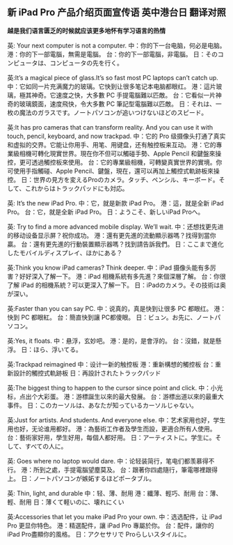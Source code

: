 ## 新 iPad Pro 产品介绍页面宣传语 英中港台日 翻译对照  

**越是我们语言匮乏的时候就应该更多地怀有学习语言的热情**

英: Your next computer is not a computer.
中：你的下一台电脑，何必是电脑。
港：你的下一部電腦，無需是電腦。
台：你的下一部電腦，非電腦。
日：そのコンピュータは、コンピュータの先を行く。

英:It’s a magical piece of glass.It’s so fast most PC laptops can’t catch up.
中：它如同一片充满魔力的玻璃。它快到让很多笔记本电脑都眼红。
港：這片玻璃，極其神奇。它速度之快，大多數 PC 手提電腦難以匹敵。
台：它看似一片神奇的玻璃鏡面，速度飛快，令大多數 PC 筆記型電腦難以匹敵。
日：それは、一枚の魔法のガラスです。ノートパソコンが追いつけないほどのスピード。

英:It has pro cameras that can transform reality. And you can use it with touch, pencil, keyboard, and now trackpad.
中：它的 Pro 级摄像头打通了真实和虚拟的交界。它能让你用手、用笔、用键盘，还有触控板来互动。
港：它的專業級相機可轉化現實世界。現在你不但可以觸碰手勢、Apple Pencil 和鍵盤來操控，更可透過觸控板來使用。
台：它的專業級相機，可轉變真實世界的實境。你可使用手指觸碰、Apple Pencil、鍵盤，現在，還可以再加上觸控式軌跡板來操控。
日：世界の見方を変えるProのカメラ。タッチ、ペンシル、キーボード。そして、これからはトラックパッドにも対応。

英: It’s the new iPad Pro.
中：它，就是新款 iPad Pro。
港：這，就是全新 iPad Pro。
台：它，就是全新 iPad Pro。
日：ようこそ、新しいiPad Proへ。

英: Try to find a more advanced mobile display. We’ll wait.
中：还想找更先进的移动设备显示屏？祝你成功。
港：還有更先進的流動顯示器嗎？找得到當你贏。
台：還有更先進的行動裝置顯示器嗎？找到請告訴我們。
日：ここまで進化したモバイルディスプレイ、ほかにある？

英:Think you know
iPad cameras?
Think deeper.
中：iPad 摄像头能有多厉害？好好深入了解一下。
港：iPad 相機系統有多先進？來個深層了解。
台：你很了解 iPad 的相機系統？可以更深入了解一下。
日：iPadのカメラ。その技術は奥が深い。

英:Faster than you can say PC.
中：说真的，真是快到让很多 PC 都眼红。
港：快到 PC 都眼紅。
台：簡直快到讓 PC都傻眼。
日：ビュン。お先に、ノートパソコン。

英:Yes, it floats.
中：悬浮，玄妙吧。
港：是的，是會浮的。
台：沒錯，就是懸浮。
日：ほら、浮いてる。

英:Trackpad reimagined
中：设计一新的触控板
港：重新構想的觸控板
台：重新設計的觸控式軌跡板
日：再設計されたトラックパッド

英:The biggest thing to happen to the cursor since point and click.
中：小光标，点出个大彩蛋。
港：游標誕生以來的最大發展。
台：游標出道以來的最重大事件。
日：このカーソルは、あなたが知っているカーソルじゃない。

英:Just for artists. And students. And everyone else.
中：艺术家用也好，学生用也好，无论谁用都好。
港：為藝術工作者及學生而設，更適合所有人使用。
台：藝術家好用，學生好用，每個人都好用。
日：アーティストに。学生に。そして、すべての人に。

英: Goes where no laptop would dare.
中：论轻装简行，笔电们都羡慕得不行。
港：所到之處，手提電腦望塵莫及。
台：跟著你四處隨行，筆電哪裡跟得上。
日：ノートパソコンが嫉妬するほどポータブル。

英: Thin, light, and durable
中：轻、薄、耐用
港：纖薄、輕巧、耐用
台：薄、輕、耐用
日：薄くて軽いのに、壊れにくい

英:Accessories that let you make iPad Pro your own.
中：选选配件，让 iPad Pro 更显你特色。
港：精選配件，讓 iPad Pro 專屬於你。
台：配件，讓你的 iPad Pro盡顯你的風格。
日：アクセサリで Proらしいスタイルに。
